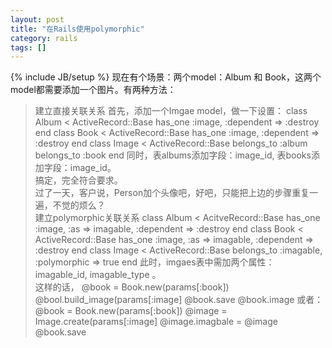 ```yaml
---
layout: post
title: "在Rails使用polymorphic"
category: rails
tags: []
---
```

{% include JB/setup %}
现在有个场景：两个model：Album 和 Book，这两个model都需要添加一个图片。有两种方法：
>建立直接关联关系
首先，添加一个Imgae model，做一下设置：
	class Album < ActiveRecord::Base
	  has_one :image, :dependent => :destroy
	end
	class Book < ActiveRecord::Base
	  has_one :image, :dependent => :destroy
	end
	class Image < ActiveRecord::Base
	  belongs_to :album
	  belongs_to :book
	end
同时，表albums添加字段：image_id, 表books添加字段：image_id。  
搞定，完全符合要求。  
过了一天，客户说，Person加个头像吧，好吧，只能把上边的步骤重复一遍，不觉的烦么？  
>建立polymorphic关联关系
	class Album < AcitveRecord::Base
	  has_one :image, :as => imagable, :dependent => :destroy
	end
	class Book < ActiveRecord::Base
	  has_one :image, :as => imagable, :dependent => :destroy
	end
	class Image < ActiveRecord::Base
	  belongs_to :imagable, :polymorphic => true
	end
此时，imgaes表中需加两个属性： imagable_id, imagable_type 。  
这样的话，
	@book = Book.new(params[:book])
	@bool.build_image(params[:image]
	@book.save
	@book.image
或者：
	@book = Book.new(params[:book])
	@image = Image.create(params[:image]
	@image.imagbale = @image
	@book.save
